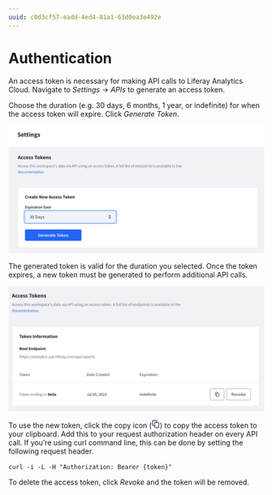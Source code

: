 ```yaml
---
uuid: c0d3cf57-eadd-4ed4-81a1-63d0ea3e492e
---
```

# Authentication

An access token is necessary for making API calls to Liferay Analytics Cloud. Navigate to _Settings_ &rarr; _APIs_ to generate an access token.

Choose the duration (e.g. 30 days, 6 months, 1 year, or indefinite) for when the access token will expire. Click _Generate Token_.

![Select an expiration date and click generate token.](authentication/images/01.png)

The generated token is valid for the duration you selected. Once the token expires, a new token must be generated to perform additional API calls. 

![A new token is generated.](authentication/images/02.png)

To use the new token, click the copy icon (![Copy](../images/icon-copy.png)) to copy the access token to your clipboard. Add this to your request authorization header on every API call. If you’re using curl command line, this can be done by setting the following request header.

```
curl -i -L -H "Authorization: Bearer {token}"
```

To delete the access token, click _Revoke_ and the token will be removed.
